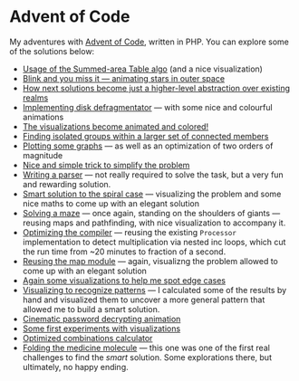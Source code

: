 # Advent of Code

My adventures with [Advent of Code](https://adventofcode.com/), written in PHP. You can
explore some of the solutions below:

* [Usage of the Summed-area Table algo](src/Solutions/Y2018/D11/Readme.md) (and a nice visualization)
* [Blink and you miss it — animating stars in outer space](src/Solutions/Y2018/D10/Readme.md)
* [How next solutions become just a higher-level abstraction over existing realms](src/Solutions/Y2017/D22/Readme.md)
* [Implementing disk defragmentator](src/Solutions/Y2017/D14/Readme.md) — with some nice and colourful animations
* [The visualizations become animated and colored!](src/Solutions/Y2017/D13/Readme.md)
* [Finding isolated groups within a larger set of connected members](src/Solutions/Y2017/D12/Readme.md)
* [Plotting some graphs](src/Solutions/Y2017/D11/Readme.md) — as well as an optimization
  of two orders of magnitude
* [Nice and simple trick to simplify the problem](src/Solutions/Y2017/D10/Readme.md)
* [Writing a parser](src/Solutions/Y2017/D09/Readme.md) — not really required to solve the task,
  but a very fun and rewarding solution.
* [Smart solution to the spiral case](src/Solutions/Y2017/D03/Readme.md) — visualizing the
  problem and some nice maths to come up with an elegant solution
* [Solving a maze](src/Solutions/Y2016/D24/Readme.md) — once again, standing on the shoulders
  of giants — reusing maps and pathfinding, with nice visualization to accompany it.
* [Optimizing the compiler](src/Solutions/Y2016/D23/Readme.md) — reusing the existing `Processor`
  implementation to detect multiplication via nested inc loops, which cut the run time from
  ~20 minutes to fraction of a second.
* [Reusing the map module](src/Solutions/Y2016/D22/Readme.md) — again, visualizng the problem
  allowed to come up with an elegant solution
* [Again some visualizations to help me spot edge cases](src/Solutions/Y2016/D21/Readme.md)
* [Visualizing to recognize patterns](src/Solutions/Y2016/D19/Readme.md) — I calculated some of the results
  by hand and visualized them to uncover a more general pattern that allowed me to build a smart solution.
* [Cinematic password decrypting animation](src/Solutions/Y2016/D05/Readme.md)
* [Some first experiments with visualizations](src/Solutions/Y2016/D01/Readme.md)
* [Optimized combinations calculator](src/Solutions/Y2015/D24/Readme.md)
* [Folding the medicine molecule](src/Solutions/Y2015/D19/Readme.md) — this one was one of the first
  real challenges to find the *smart* solution. Some explorations there, but ultimately, no happy ending.

[src/Solutions/Y2015/D22/Readme.md]: src/Solutions/Y2015/D22/Readme.md

[src/Solutions/Y2017/D18/Readme.md]: src/Solutions/Y2017/D18/Readme.md

[src/Solutions/Y2017/D21/Readme.md]: src/Solutions/Y2017/D21/Readme.md

[src/Solutions/Y2017/D23/Readme.md]: src/Solutions/Y2017/D23/Readme.md

[src/Solutions/Y2018/D01/Readme.md]: src/Solutions/Y2018/D01/Readme.md

[src/Solutions/Y2018/D06/Readme.md]: src/Solutions/Y2018/D06/Readme.md
